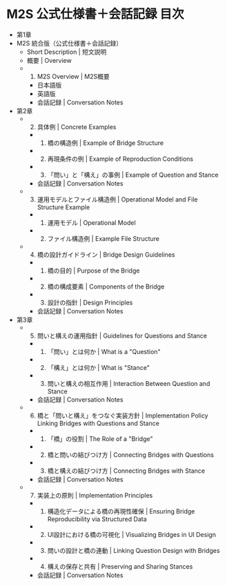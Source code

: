 # M2S 公式仕様書＋会話記録 目次

- 第1章
- M2S 統合版（公式仕様書＋会話記録）
  - Short Description | 短文説明
  - 概要 | Overview
  - 1. M2S Overview | M2S概要
    - 日本語版
    - 英語版
    - 会話記録 | Conversation Notes
- 第2章
  - 2. 具体例 | Concrete Examples
    - 1. 橋の構造例 | Example of Bridge Structure
    - 2. 再現条件の例 | Example of Reproduction Conditions
    - 3. 「問い」と「構え」の事例 | Example of Question and Stance
    - 会話記録 | Conversation Notes
  - 3. 運用モデルとファイル構造例 | Operational Model and File Structure Example
    - 1. 運用モデル | Operational Model
    - 2. ファイル構造例 | Example File Structure
  - 4. 橋の設計ガイドライン | Bridge Design Guidelines
    - 1. 橋の目的 | Purpose of the Bridge
    - 2. 橋の構成要素 | Components of the Bridge
    - 3. 設計の指針 | Design Principles
    - 会話記録 | Conversation Notes
- 第3章
  - 5. 問いと構えの運用指針 | Guidelines for Questions and Stance
    - 1. 「問い」とは何か | What is a "Question"
    - 2. 「構え」とは何か | What is "Stance"
    - 3. 問いと構えの相互作用 | Interaction Between Question and Stance
    - 会話記録 | Conversation Notes
  - 6. 橋と「問いと構え」をつなぐ実装方針 | Implementation Policy Linking Bridges with Questions and Stance
    - 1. 「橋」の役割 | The Role of a "Bridge"
    - 2. 橋と問いの結びつけ方 | Connecting Bridges with Questions
    - 3. 橋と構えの結びつけ方 | Connecting Bridges with Stance
    - 会話記録 | Conversation Notes
  - 7. 実装上の原則 | Implementation Principles
    - 1. 構造化データによる橋の再現性確保 | Ensuring Bridge Reproducibility via Structured Data
    - 2. UI設計における橋の可視化 | Visualizing Bridges in UI Design
    - 3. 問いの設計と橋の連動 | Linking Question Design with Bridges
    - 4. 構えの保存と共有 | Preserving and Sharing Stances
    - 会話記録 | Conversation Notes